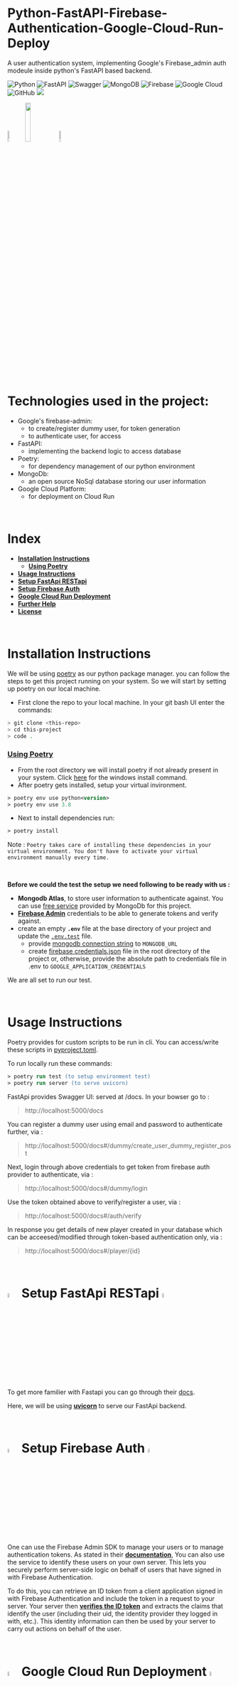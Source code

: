 # Python-FastAPI-Firebase-Authentication-Google-Cloud-Run-Deploy
A user authentication system, implementing Google's Firebase_admin auth modeule inside python's FastAPI based backend.


![Python](https://img.shields.io/badge/python-3670A0?style=for-the-badge&logo=python&logoColor=ffdd54)
![FastAPI](https://img.shields.io/badge/FastAPI-005571?style=for-the-badge&logo=fastapi)
![Swagger](https://img.shields.io/badge/-Swagger-%23Clojure?style=for-the-badge&logo=swagger&logoColor=black)
![MongoDB](https://img.shields.io/badge/MongoDB-%234ea94b.svg?style=for-the-badge&logo=mongodb&logoColor=blue)
![Firebase](https://img.shields.io/badge/firebase-%23039BE5.svg?style=for-the-badge&logo=firebase)
![Google Cloud](https://img.shields.io/badge/GoogleCloud-%234285F4.svg?style=for-the-badge&logo=google-cloud&logoColor=yellow)
<br>
![GitHub](https://img.shields.io/github/license/RahulPrakash11/Python-FastAPI-Firebase-Authentication-Google-Cloud-Run-Deploy)
![](https://img.shields.io/badge/Python-3.8-red)

<img src=assets\img\thul-876298A8-C3E1-487D-8AD6920174E16D78.png width="8%" height="8%"><img src="https://firebase.google.com/static/images/homepage/cloud-plus-firebase_1x.png" width="15%" height="15%"><img src=assets\img\thul-876298A8-C3E1-487D-8AD6920174E16D78.png width="8%" height="8%"> 

<br>

# Technologies used in the project:

- Google's firebase-admin:
  - to create/register dummy user, for token generation
  - to authenticate user, for access
- FastAPI:
  - implementing the backend logic to access database
- Poetry:
  - for dependency management of our python environment
- MongoDb:
  - an open source NoSql database storing our user information
- Google Cloud Platform:
  - for deployment on Cloud Run
</br>

# Index

- **[Installation Instructions](#installation-instructions)**<br>
   - **[Using Poetry](#using-poetry)**<br>
- **[Usage Instructions](#usage-instructions)**<br>
- **[Setup FastApi RESTapi](#setup-fastapi-restapi)**<br>
- **[Setup Firebase Auth](#setup-firebase-auth)**<br>
- **[Google Cloud Run Deployment](#google-cloud-run-deployment)**<br>
- **[Further Help](#further-help)**<br>
- **[License](#license)**<br>

<br>

# Installation Instructions #


We will be using [poetry](https://python-poetry.org/docs/) as our python package manager. you can follow the steps to get this project running on your system.
So we will start by setting up poetry on our local machine.
<br>

- First clone the repo to your local machine. In your git bash UI enter the commands:

```bash
> git clone <this-repo>
> cd this-project
> code .
```
### [Using Poetry](https://python-poetry.org/docs/)
- From the root directory we will install poetry if not already present in your system. Click [here](https://python-poetry.org/docs/#windows-powershell-install-instructions) for the windows install command.
- After poetry gets installed, setup your virtual invironment.

```ps
> poetry env use python<version>
> poetry env use 3.8
```

- Next to install dependencies run: 
```ps
> poetry install
```

Note : `Poetry takes care of installing these dependencies in your virtual environment. You don't have to activate your virtual environment manually every time.`

<br>


**Before we could the test the setup we need following to be ready with us :**


- **Mongodb Atlas**, to store user information to authenticate against. You can use [free service](https://www.mongodb.com/docs/atlas/tutorial/deploy-free-tier-cluster/) provided by MongoDb for this project.
- [**Firebase Admin**](https://firebase.google.com/docs/admin/setup#set-up-project-and-service-account) credentials to be able to generate tokens and verify against.
- create an empty **`.env`** file at the base directory of your project and update the [`.env.test`](.env.test) file.
  - provide [mongodb connection string](https://www.mongodb.com/docs/guides/atlas/connection-string/) to `MONGODB_URL`
  - create [firebase credentials.json](google_application_credentials.json) file in the root directory of the project or, otherwise, provide the absolute path to credentials file in .env to `GOOGLE_APPLICATION_CREDENTIALS`

We are all set to run our test.

<br>

# Usage Instructions #

Poetry provides for custom scripts to be run in cli. You can access/write these scripts in [pyproject.toml](pyproject.toml).

To run locally run these commands:

```ps
> poetry run test (to setup environment test)
> poetry run server (to serve uvicorn)
``` 
FastApi provides Swagger UI: served at /docs.
In your bowser go to :
> http://localhost:5000/docs

You can register a dummy user using email and password to authenticate further, via :
>http://localhost:5000/docs#/dummy/create_user_dummy_register_post

Next, login through above credentials to get token from firebase auth provider to authenticate, via :
>http://localhost:5000/docs#/dummy/login

Use the token obtained above to verify/register a user, via :
> http://localhost:5000/docs#/auth/verify

In response you get details of new player created in your database which can be acceesed/modified through token-based authentication only, via :
> http://localhost:5000/docs#/player/{id}


<br>

# <img src="https://fastapi.tiangolo.com/img/icon-white.svg" width="5%" height="5%">  Setup FastApi RESTapi  <img src="https://fastapi.tiangolo.com/img/icon-white.svg" width="5%" height="5%">

  To get more familier with Fastapi you can go through their [docs](https://fastapi.tiangolo.com/).
  
  Here, we will be using **[uvicorn](https://www.uvicorn.org/deployment/)** to serve our FastApi backend.

<br>

# <img src=assets\img\firebase-cloud.png width="5%" height="5%"> Setup Firebase Auth <img src=assets\img\firebase-cloud.png width="5%" height="5%">

One can use the Firebase Admin SDK to manage your users or to manage authentication tokens. As stated in their [**documentation**](https://firebase.google.com/docs/auth/admin), You can also use the service to identify these users on your own server. This lets you securely perform server-side logic on behalf of users that have signed in with Firebase Authentication.

To do this, you can retrieve an ID token from a client application signed in with Firebase Authentication and include the token in a request to your server. Your server then [**verifies the ID token**](python_fastapi_firebase_authentication\utils\dependencies.py) and extracts the claims that identify the user (including their uid, the identity provider they logged in with, etc.). This identity information can then be used by your server to carry out actions on behalf of the user.

<br>

# <img src=assets\img\google-cloud-run-icon.png width="5%" height="5%"> Google Cloud Run Deployment  <img src=assets\img\google-cloud-run-icon.png width="5%" height="5%">

For this project we have used Google's Cloud Run to deploy my Dockerised FastApi.
You can follow this link for more help:
- https://towardsdatascience.com/deploy-a-dockerized-fastapi-app-to-google-cloud-platform-24f72266c7ef

I will list the step-wise process involved in deployment:
- **Pre-requisites :**
  - A Billing Account on GCP/GOOGLE CLOUD PLATFORM(though this setup will cost $0)
- Create [**Dockerfile**](Dockerfile) to dockerise your fastapi code
- Create [**.dockerignore**](.dockerignore) and [**.gcloudignore**](.gcloudignore) files(to enumerate what you need to push and what not)
  - Note : Here we have also used .gitignore to whose restrictions .gcloudignore [automatically inherits](https://cloud.google.com/sdk/gcloud/reference/topic/gcloudignore). 
  - Make sure you have not ignored [.env](.env) and [google_application_credentials.json](google_application_credentials.json)
- Next follow the instruction in the link provided above.
- Also make sure [**gcloud cli**](https://cloud.google.com/sdk/docs/install) is installed and configured on your system.
- gcloud cli commands to be entered for deployment:

Replace PROJECT-ID with your GCP project ID
```ps

TO view your project ID by running the command 
> gcloud config get-value project

TO SET your project ID:
gcloud config set project PROJECT-ID
> gcloud config set project auth-test

TO BUILD:
gcloud builds submit --tag gcr.io/PROJECT-ID/container-name
> gcloud builds submit --tag gcr.io/auth-test/auth-api-container

TO DEPLOY:
gcloud run deploy --image gcr.io/PROJECT-ID/container-name --platform managed
> gcloud run deploy --image gcr.io/auth-test/auth-api-container --platform managed

TO DELETE:
gcloud deployment-manager deployments delete example-deployment --delete-policy=DELETE

```

<br>


# Further Help

This project is an open-source initiative by Junkie Labs team.

For any questions or suggestions send a mail to junkielabs.dev@gmail.com or chat with the core-team on gitter.


[![Gitter](https://badges.gitter.im/nubar-api/django-dynamodb-lambda-function.svg)](https://gitter.im/nubar-api/django-dynamodb-lambda-function?utm_source=badge&utm_medium=badge&utm_campaign=pr-badge)

<br>

# License

[MIT License](https://github.com/RahulPrakash11/Python-FastAPI-Firebase-Authentication-Google-Cloud-Run-Deploy/blob/main/LICENSE).


<br>



